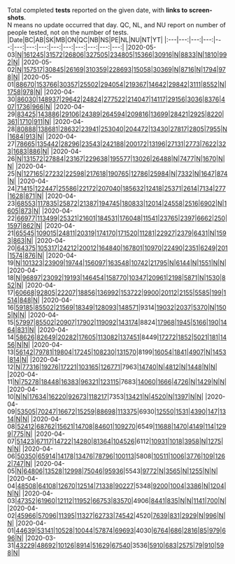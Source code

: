 Total completed **tests** reported on the given date, with **links to screen-shots**.  
N means no update occurred that day.
QC, NL, and NU report on number of people tested, not on the number of tests.
|Date|BC|AB|SK|MB|ON|QC|NB|NS|PE|NL|NU|NT|YT|
|:---|---:|---:|---:|---:|---:|---:|---:|---:|---:|---:|---:|---:|---:|
|2020-05-03|[N](https://github.com/johanley/covid-19-canada/blob/master/data/screenshots/2020-05-03_21h15mADT/bc.png)|[161245](https://github.com/johanley/covid-19-canada/blob/master/data/screenshots/2020-05-03_21h15mADT/ab.png)|[31572](https://github.com/johanley/covid-19-canada/blob/master/data/screenshots/2020-05-03_21h15mADT/sk.png)|[26806](https://github.com/johanley/covid-19-canada/blob/master/data/screenshots/2020-05-03_21h15mADT/mb.png)|[327505](https://github.com/johanley/covid-19-canada/blob/master/data/screenshots/2020-05-03_21h15mADT/on.png)|[234805](https://github.com/johanley/covid-19-canada/blob/master/data/screenshots/2020-05-03_21h15mADT/qc.png)|[15366](https://github.com/johanley/covid-19-canada/blob/master/data/screenshots/2020-05-03_21h15mADT/nb.png)|[30916](https://github.com/johanley/covid-19-canada/blob/master/data/screenshots/2020-05-03_21h15mADT/ns.png)|[N](https://github.com/johanley/covid-19-canada/blob/master/data/screenshots/2020-05-03_21h15mADT/pe.png)|[8833](https://github.com/johanley/covid-19-canada/blob/master/data/screenshots/2020-05-03_21h15mADT/nl.png)|[N](https://github.com/johanley/covid-19-canada/blob/master/data/screenshots/2020-05-03_21h15mADT/nu.png)|[1810](https://github.com/johanley/covid-19-canada/blob/master/data/screenshots/2020-05-03_21h15mADT/nt.png)|[992](https://github.com/johanley/covid-19-canada/blob/master/data/screenshots/2020-05-03_21h15mADT/yt.png)|[N](https://github.com/johanley/covid-19-canada/blob/master/data/screenshots/2020-05-03_21h15mADT/ca.png)|
|2020-05-02|[N](https://github.com/johanley/covid-19-canada/blob/master/data/screenshots/2020-05-02_21h30mADT/bc.png)|[157517](https://github.com/johanley/covid-19-canada/blob/master/data/screenshots/2020-05-02_21h30mADT/ab.png)|[30845](https://github.com/johanley/covid-19-canada/blob/master/data/screenshots/2020-05-02_21h30mADT/sk.png)|[26169](https://github.com/johanley/covid-19-canada/blob/master/data/screenshots/2020-05-02_21h30mADT/mb.png)|[310359](https://github.com/johanley/covid-19-canada/blob/master/data/screenshots/2020-05-02_21h30mADT/on.png)|[228693](https://github.com/johanley/covid-19-canada/blob/master/data/screenshots/2020-05-02_21h30mADT/qc.png)|[15058](https://github.com/johanley/covid-19-canada/blob/master/data/screenshots/2020-05-02_21h30mADT/nb.png)|[30369](https://github.com/johanley/covid-19-canada/blob/master/data/screenshots/2020-05-02_21h30mADT/ns.png)|[N](https://github.com/johanley/covid-19-canada/blob/master/data/screenshots/2020-05-02_21h30mADT/pe.png)|[8716](https://github.com/johanley/covid-19-canada/blob/master/data/screenshots/2020-05-02_21h30mADT/nl.png)|[N](https://github.com/johanley/covid-19-canada/blob/master/data/screenshots/2020-05-02_21h30mADT/nu.png)|[1794](https://github.com/johanley/covid-19-canada/blob/master/data/screenshots/2020-05-02_21h30mADT/nt.png)|[978](https://github.com/johanley/covid-19-canada/blob/master/data/screenshots/2020-05-02_21h30mADT/yt.png)|[N](https://github.com/johanley/covid-19-canada/blob/master/data/screenshots/2020-05-02_21h30mADT/ca.png)|
|2020-05-01|[88670](https://github.com/johanley/covid-19-canada/blob/master/data/screenshots/2020-05-01_21h30mADT/bc.png)|[153766](https://github.com/johanley/covid-19-canada/blob/master/data/screenshots/2020-05-01_21h30mADT/ab.png)|[30357](https://github.com/johanley/covid-19-canada/blob/master/data/screenshots/2020-05-01_21h30mADT/sk.png)|[25502](https://github.com/johanley/covid-19-canada/blob/master/data/screenshots/2020-05-01_21h30mADT/mb.png)|[294054](https://github.com/johanley/covid-19-canada/blob/master/data/screenshots/2020-05-01_21h30mADT/on.png)|[219367](https://github.com/johanley/covid-19-canada/blob/master/data/screenshots/2020-05-01_21h30mADT/qc.png)|[14642](https://github.com/johanley/covid-19-canada/blob/master/data/screenshots/2020-05-01_21h30mADT/nb.png)|[29842](https://github.com/johanley/covid-19-canada/blob/master/data/screenshots/2020-05-01_21h30mADT/ns.png)|[3111](https://github.com/johanley/covid-19-canada/blob/master/data/screenshots/2020-05-01_21h30mADT/pe.png)|[8552](https://github.com/johanley/covid-19-canada/blob/master/data/screenshots/2020-05-01_21h30mADT/nl.png)|[N](https://github.com/johanley/covid-19-canada/blob/master/data/screenshots/2020-05-01_21h30mADT/nu.png)|[1758](https://github.com/johanley/covid-19-canada/blob/master/data/screenshots/2020-05-01_21h30mADT/nt.png)|[978](https://github.com/johanley/covid-19-canada/blob/master/data/screenshots/2020-05-01_21h30mADT/yt.png)|[N](https://github.com/johanley/covid-19-canada/blob/master/data/screenshots/2020-05-01_21h30mADT/ca.png)|
|2020-04-30|[86030](https://github.com/johanley/covid-19-canada/blob/master/data/screenshots/2020-04-30_21h15mADT/bc.png)|[148937](https://github.com/johanley/covid-19-canada/blob/master/data/screenshots/2020-04-30_21h15mADT/ab.png)|[29642](https://github.com/johanley/covid-19-canada/blob/master/data/screenshots/2020-04-30_21h15mADT/sk.png)|[24824](https://github.com/johanley/covid-19-canada/blob/master/data/screenshots/2020-04-30_21h15mADT/mb.png)|[277522](https://github.com/johanley/covid-19-canada/blob/master/data/screenshots/2020-04-30_21h15mADT/on.png)|[214047](https://github.com/johanley/covid-19-canada/blob/master/data/screenshots/2020-04-30_21h15mADT/qc.png)|[14117](https://github.com/johanley/covid-19-canada/blob/master/data/screenshots/2020-04-30_21h15mADT/nb.png)|[29156](https://github.com/johanley/covid-19-canada/blob/master/data/screenshots/2020-04-30_21h15mADT/ns.png)|[3036](https://github.com/johanley/covid-19-canada/blob/master/data/screenshots/2020-04-30_21h15mADT/pe.png)|[8376](https://github.com/johanley/covid-19-canada/blob/master/data/screenshots/2020-04-30_21h15mADT/nl.png)|[407](https://github.com/johanley/covid-19-canada/blob/master/data/screenshots/2020-04-30_21h15mADT/nu.png)|[1736](https://github.com/johanley/covid-19-canada/blob/master/data/screenshots/2020-04-30_21h15mADT/nt.png)|[966](https://github.com/johanley/covid-19-canada/blob/master/data/screenshots/2020-04-30_21h15mADT/yt.png)|[N](https://github.com/johanley/covid-19-canada/blob/master/data/screenshots/2020-04-30_21h15mADT/ca.png)|
|2020-04-29|[83425](https://github.com/johanley/covid-19-canada/blob/master/data/screenshots/2020-04-29_21h15mADT/bc.png)|[143886](https://github.com/johanley/covid-19-canada/blob/master/data/screenshots/2020-04-29_21h15mADT/ab.png)|[29106](https://github.com/johanley/covid-19-canada/blob/master/data/screenshots/2020-04-29_21h15mADT/sk.png)|[24389](https://github.com/johanley/covid-19-canada/blob/master/data/screenshots/2020-04-29_21h15mADT/mb.png)|[264594](https://github.com/johanley/covid-19-canada/blob/master/data/screenshots/2020-04-29_21h15mADT/on.png)|[209816](https://github.com/johanley/covid-19-canada/blob/master/data/screenshots/2020-04-29_21h15mADT/qc.png)|[13699](https://github.com/johanley/covid-19-canada/blob/master/data/screenshots/2020-04-29_21h15mADT/nb.png)|[28421](https://github.com/johanley/covid-19-canada/blob/master/data/screenshots/2020-04-29_21h15mADT/ns.png)|[2925](https://github.com/johanley/covid-19-canada/blob/master/data/screenshots/2020-04-29_21h15mADT/pe.png)|[8220](https://github.com/johanley/covid-19-canada/blob/master/data/screenshots/2020-04-29_21h15mADT/nl.png)|[361](https://github.com/johanley/covid-19-canada/blob/master/data/screenshots/2020-04-29_21h15mADT/nu.png)|[1710](https://github.com/johanley/covid-19-canada/blob/master/data/screenshots/2020-04-29_21h15mADT/nt.png)|[911](https://github.com/johanley/covid-19-canada/blob/master/data/screenshots/2020-04-29_21h15mADT/yt.png)|[N](https://github.com/johanley/covid-19-canada/blob/master/data/screenshots/2020-04-29_21h15mADT/ca.png)|
|2020-04-28|[80888](https://github.com/johanley/covid-19-canada/blob/master/data/screenshots/2020-04-28_21h15mADT/bc.png)|[138681](https://github.com/johanley/covid-19-canada/blob/master/data/screenshots/2020-04-28_21h15mADT/ab.png)|[28632](https://github.com/johanley/covid-19-canada/blob/master/data/screenshots/2020-04-28_21h15mADT/sk.png)|[23941](https://github.com/johanley/covid-19-canada/blob/master/data/screenshots/2020-04-28_21h15mADT/mb.png)|[253040](https://github.com/johanley/covid-19-canada/blob/master/data/screenshots/2020-04-28_21h15mADT/on.png)|[204472](https://github.com/johanley/covid-19-canada/blob/master/data/screenshots/2020-04-28_21h15mADT/qc.png)|[13430](https://github.com/johanley/covid-19-canada/blob/master/data/screenshots/2020-04-28_21h15mADT/nb.png)|[27817](https://github.com/johanley/covid-19-canada/blob/master/data/screenshots/2020-04-28_21h15mADT/ns.png)|[2805](https://github.com/johanley/covid-19-canada/blob/master/data/screenshots/2020-04-28_21h15mADT/pe.png)|[7955](https://github.com/johanley/covid-19-canada/blob/master/data/screenshots/2020-04-28_21h15mADT/nl.png)|[N](https://github.com/johanley/covid-19-canada/blob/master/data/screenshots/2020-04-28_21h15mADT/nu.png)|[1684](https://github.com/johanley/covid-19-canada/blob/master/data/screenshots/2020-04-28_21h15mADT/nt.png)|[913](https://github.com/johanley/covid-19-canada/blob/master/data/screenshots/2020-04-28_21h15mADT/yt.png)|[N](https://github.com/johanley/covid-19-canada/blob/master/data/screenshots/2020-04-28_21h15mADT/ca.png)|
|2020-04-27|[78665](https://github.com/johanley/covid-19-canada/blob/master/data/screenshots/2020-04-27_21h15mADT/bc.png)|[135442](https://github.com/johanley/covid-19-canada/blob/master/data/screenshots/2020-04-27_21h15mADT/ab.png)|[28296](https://github.com/johanley/covid-19-canada/blob/master/data/screenshots/2020-04-27_21h15mADT/sk.png)|[23543](https://github.com/johanley/covid-19-canada/blob/master/data/screenshots/2020-04-27_21h15mADT/mb.png)|[242188](https://github.com/johanley/covid-19-canada/blob/master/data/screenshots/2020-04-27_21h15mADT/on.png)|[200172](https://github.com/johanley/covid-19-canada/blob/master/data/screenshots/2020-04-27_21h15mADT/qc.png)|[13196](https://github.com/johanley/covid-19-canada/blob/master/data/screenshots/2020-04-27_21h15mADT/nb.png)|[27131](https://github.com/johanley/covid-19-canada/blob/master/data/screenshots/2020-04-27_21h15mADT/ns.png)|[2773](https://github.com/johanley/covid-19-canada/blob/master/data/screenshots/2020-04-27_21h15mADT/pe.png)|[7622](https://github.com/johanley/covid-19-canada/blob/master/data/screenshots/2020-04-27_21h15mADT/nl.png)|[323](https://github.com/johanley/covid-19-canada/blob/master/data/screenshots/2020-04-27_21h15mADT/nu.png)|[1683](https://github.com/johanley/covid-19-canada/blob/master/data/screenshots/2020-04-27_21h15mADT/nt.png)|[886](https://github.com/johanley/covid-19-canada/blob/master/data/screenshots/2020-04-27_21h15mADT/yt.png)|[N](https://github.com/johanley/covid-19-canada/blob/master/data/screenshots/2020-04-27_21h15mADT/ca.png)|
|2020-04-26|[N](https://github.com/johanley/covid-19-canada/blob/master/data/screenshots/2020-04-26_21h00mADT/bc.png)|[131572](https://github.com/johanley/covid-19-canada/blob/master/data/screenshots/2020-04-26_21h00mADT/ab.png)|[27884](https://github.com/johanley/covid-19-canada/blob/master/data/screenshots/2020-04-26_21h00mADT/sk.png)|[23167](https://github.com/johanley/covid-19-canada/blob/master/data/screenshots/2020-04-26_21h00mADT/mb.png)|[229638](https://github.com/johanley/covid-19-canada/blob/master/data/screenshots/2020-04-26_21h00mADT/on.png)|[195577](https://github.com/johanley/covid-19-canada/blob/master/data/screenshots/2020-04-26_21h00mADT/qc.png)|[13026](https://github.com/johanley/covid-19-canada/blob/master/data/screenshots/2020-04-26_21h00mADT/nb.png)|[26488](https://github.com/johanley/covid-19-canada/blob/master/data/screenshots/2020-04-26_21h00mADT/ns.png)|[N](https://github.com/johanley/covid-19-canada/blob/master/data/screenshots/2020-04-26_21h00mADT/pe.png)|[7477](https://github.com/johanley/covid-19-canada/blob/master/data/screenshots/2020-04-26_21h00mADT/nl.png)|[N](https://github.com/johanley/covid-19-canada/blob/master/data/screenshots/2020-04-26_21h00mADT/nu.png)|[1670](https://github.com/johanley/covid-19-canada/blob/master/data/screenshots/2020-04-26_21h00mADT/nt.png)|[N](https://github.com/johanley/covid-19-canada/blob/master/data/screenshots/2020-04-26_21h00mADT/yt.png)|[N](https://github.com/johanley/covid-19-canada/blob/master/data/screenshots/2020-04-26_21h00mADT/ca.png)|
|2020-04-25|[N](https://github.com/johanley/covid-19-canada/blob/master/data/screenshots/2020-04-25_21h30mADT/bc.png)|[127165](https://github.com/johanley/covid-19-canada/blob/master/data/screenshots/2020-04-25_21h30mADT/ab.png)|[27232](https://github.com/johanley/covid-19-canada/blob/master/data/screenshots/2020-04-25_21h30mADT/sk.png)|[22598](https://github.com/johanley/covid-19-canada/blob/master/data/screenshots/2020-04-25_21h30mADT/mb.png)|[217618](https://github.com/johanley/covid-19-canada/blob/master/data/screenshots/2020-04-25_21h30mADT/on.png)|[190765](https://github.com/johanley/covid-19-canada/blob/master/data/screenshots/2020-04-25_21h30mADT/qc.png)|[12786](https://github.com/johanley/covid-19-canada/blob/master/data/screenshots/2020-04-25_21h30mADT/nb.png)|[25984](https://github.com/johanley/covid-19-canada/blob/master/data/screenshots/2020-04-25_21h30mADT/ns.png)|[N](https://github.com/johanley/covid-19-canada/blob/master/data/screenshots/2020-04-25_21h30mADT/pe.png)|[7332](https://github.com/johanley/covid-19-canada/blob/master/data/screenshots/2020-04-25_21h30mADT/nl.png)|[N](https://github.com/johanley/covid-19-canada/blob/master/data/screenshots/2020-04-25_21h30mADT/nu.png)|[1647](https://github.com/johanley/covid-19-canada/blob/master/data/screenshots/2020-04-25_21h30mADT/nt.png)|[874](https://github.com/johanley/covid-19-canada/blob/master/data/screenshots/2020-04-25_21h30mADT/yt.png)|[N](https://github.com/johanley/covid-19-canada/blob/master/data/screenshots/2020-04-25_21h30mADT/ca.png)|
|2020-04-24|[71415](https://github.com/johanley/covid-19-canada/blob/master/data/screenshots/2020-04-24_21h15mADT/bc.png)|[122447](https://github.com/johanley/covid-19-canada/blob/master/data/screenshots/2020-04-24_21h15mADT/ab.png)|[25586](https://github.com/johanley/covid-19-canada/blob/master/data/screenshots/2020-04-24_21h15mADT/sk.png)|[22172](https://github.com/johanley/covid-19-canada/blob/master/data/screenshots/2020-04-24_21h15mADT/mb.png)|[207040](https://github.com/johanley/covid-19-canada/blob/master/data/screenshots/2020-04-24_21h15mADT/on.png)|[185632](https://github.com/johanley/covid-19-canada/blob/master/data/screenshots/2020-04-24_21h15mADT/qc.png)|[12418](https://github.com/johanley/covid-19-canada/blob/master/data/screenshots/2020-04-24_21h15mADT/nb.png)|[25371](https://github.com/johanley/covid-19-canada/blob/master/data/screenshots/2020-04-24_21h15mADT/ns.png)|[2614](https://github.com/johanley/covid-19-canada/blob/master/data/screenshots/2020-04-24_21h15mADT/pe.png)|[7134](https://github.com/johanley/covid-19-canada/blob/master/data/screenshots/2020-04-24_21h15mADT/nl.png)|[277](https://github.com/johanley/covid-19-canada/blob/master/data/screenshots/2020-04-24_21h15mADT/nu.png)|[1628](https://github.com/johanley/covid-19-canada/blob/master/data/screenshots/2020-04-24_21h15mADT/nt.png)|[871](https://github.com/johanley/covid-19-canada/blob/master/data/screenshots/2020-04-24_21h15mADT/yt.png)|[N](https://github.com/johanley/covid-19-canada/blob/master/data/screenshots/2020-04-24_21h15mADT/ca.png)|
|2020-04-23|[68553](https://github.com/johanley/covid-19-canada/blob/master/data/screenshots/2020-04-23_21h30mADT/bc.png)|[117835](https://github.com/johanley/covid-19-canada/blob/master/data/screenshots/2020-04-23_21h30mADT/ab.png)|[25872](https://github.com/johanley/covid-19-canada/blob/master/data/screenshots/2020-04-23_21h30mADT/sk.png)|[21387](https://github.com/johanley/covid-19-canada/blob/master/data/screenshots/2020-04-23_21h30mADT/mb.png)|[194745](https://github.com/johanley/covid-19-canada/blob/master/data/screenshots/2020-04-23_21h30mADT/on.png)|[180833](https://github.com/johanley/covid-19-canada/blob/master/data/screenshots/2020-04-23_21h30mADT/qc.png)|[12014](https://github.com/johanley/covid-19-canada/blob/master/data/screenshots/2020-04-23_21h30mADT/nb.png)|[24558](https://github.com/johanley/covid-19-canada/blob/master/data/screenshots/2020-04-23_21h30mADT/ns.png)|[2516](https://github.com/johanley/covid-19-canada/blob/master/data/screenshots/2020-04-23_21h30mADT/pe.png)|[6902](https://github.com/johanley/covid-19-canada/blob/master/data/screenshots/2020-04-23_21h30mADT/nl.png)|[N](https://github.com/johanley/covid-19-canada/blob/master/data/screenshots/2020-04-23_21h30mADT/nu.png)|[1605](https://github.com/johanley/covid-19-canada/blob/master/data/screenshots/2020-04-23_21h30mADT/nt.png)|[873](https://github.com/johanley/covid-19-canada/blob/master/data/screenshots/2020-04-23_21h30mADT/yt.png)|[N](https://github.com/johanley/covid-19-canada/blob/master/data/screenshots/2020-04-23_21h30mADT/ca.png)|
|2020-04-22|[66977](https://github.com/johanley/covid-19-canada/blob/master/data/screenshots/2020-04-22_21h30mADT/bc.png)|[113499](https://github.com/johanley/covid-19-canada/blob/master/data/screenshots/2020-04-22_21h30mADT/ab.png)|[25321](https://github.com/johanley/covid-19-canada/blob/master/data/screenshots/2020-04-22_21h30mADT/sk.png)|[21601](https://github.com/johanley/covid-19-canada/blob/master/data/screenshots/2020-04-22_21h30mADT/mb.png)|[184531](https://github.com/johanley/covid-19-canada/blob/master/data/screenshots/2020-04-22_21h30mADT/on.png)|[176048](https://github.com/johanley/covid-19-canada/blob/master/data/screenshots/2020-04-22_21h30mADT/qc.png)|[11541](https://github.com/johanley/covid-19-canada/blob/master/data/screenshots/2020-04-22_21h30mADT/nb.png)|[23765](https://github.com/johanley/covid-19-canada/blob/master/data/screenshots/2020-04-22_21h30mADT/ns.png)|[2397](https://github.com/johanley/covid-19-canada/blob/master/data/screenshots/2020-04-22_21h30mADT/pe.png)|[6662](https://github.com/johanley/covid-19-canada/blob/master/data/screenshots/2020-04-22_21h30mADT/nl.png)|[250](https://github.com/johanley/covid-19-canada/blob/master/data/screenshots/2020-04-22_21h30mADT/nu.png)|[1597](https://github.com/johanley/covid-19-canada/blob/master/data/screenshots/2020-04-22_21h30mADT/nt.png)|[862](https://github.com/johanley/covid-19-canada/blob/master/data/screenshots/2020-04-22_21h30mADT/yt.png)|[N](https://github.com/johanley/covid-19-canada/blob/master/data/screenshots/2020-04-22_21h30mADT/ca.png)|
|2020-04-21|[65545](https://github.com/johanley/covid-19-canada/blob/master/data/screenshots/2020-04-21_21h30mADT/bc.png)|[109015](https://github.com/johanley/covid-19-canada/blob/master/data/screenshots/2020-04-21_21h30mADT/ab.png)|[24811](https://github.com/johanley/covid-19-canada/blob/master/data/screenshots/2020-04-21_21h30mADT/sk.png)|[20319](https://github.com/johanley/covid-19-canada/blob/master/data/screenshots/2020-04-21_21h30mADT/mb.png)|[174170](https://github.com/johanley/covid-19-canada/blob/master/data/screenshots/2020-04-21_21h30mADT/on.png)|[171520](https://github.com/johanley/covid-19-canada/blob/master/data/screenshots/2020-04-21_21h30mADT/qc.png)|[11281](https://github.com/johanley/covid-19-canada/blob/master/data/screenshots/2020-04-21_21h30mADT/nb.png)|[22927](https://github.com/johanley/covid-19-canada/blob/master/data/screenshots/2020-04-21_21h30mADT/ns.png)|[2379](https://github.com/johanley/covid-19-canada/blob/master/data/screenshots/2020-04-21_21h30mADT/pe.png)|[6431](https://github.com/johanley/covid-19-canada/blob/master/data/screenshots/2020-04-21_21h30mADT/nl.png)|[N](https://github.com/johanley/covid-19-canada/blob/master/data/screenshots/2020-04-21_21h30mADT/nu.png)|[1593](https://github.com/johanley/covid-19-canada/blob/master/data/screenshots/2020-04-21_21h30mADT/nt.png)|[863](https://github.com/johanley/covid-19-canada/blob/master/data/screenshots/2020-04-21_21h30mADT/yt.png)|[N](https://github.com/johanley/covid-19-canada/blob/master/data/screenshots/2020-04-21_21h30mADT/ca.png)|
|2020-04-20|[64375](https://github.com/johanley/covid-19-canada/blob/master/data/screenshots/2020-04-20_21h15mADT/bc.png)|[105317](https://github.com/johanley/covid-19-canada/blob/master/data/screenshots/2020-04-20_21h15mADT/ab.png)|[24212](https://github.com/johanley/covid-19-canada/blob/master/data/screenshots/2020-04-20_21h15mADT/sk.png)|[20012](https://github.com/johanley/covid-19-canada/blob/master/data/screenshots/2020-04-20_21h15mADT/mb.png)|[164840](https://github.com/johanley/covid-19-canada/blob/master/data/screenshots/2020-04-20_21h15mADT/on.png)|[167801](https://github.com/johanley/covid-19-canada/blob/master/data/screenshots/2020-04-20_21h15mADT/qc.png)|[10970](https://github.com/johanley/covid-19-canada/blob/master/data/screenshots/2020-04-20_21h15mADT/nb.png)|[22490](https://github.com/johanley/covid-19-canada/blob/master/data/screenshots/2020-04-20_21h15mADT/ns.png)|[2351](https://github.com/johanley/covid-19-canada/blob/master/data/screenshots/2020-04-20_21h15mADT/pe.png)|[6249](https://github.com/johanley/covid-19-canada/blob/master/data/screenshots/2020-04-20_21h15mADT/nl.png)|[201](https://github.com/johanley/covid-19-canada/blob/master/data/screenshots/2020-04-20_21h15mADT/nu.png)|[1574](https://github.com/johanley/covid-19-canada/blob/master/data/screenshots/2020-04-20_21h15mADT/nt.png)|[876](https://github.com/johanley/covid-19-canada/blob/master/data/screenshots/2020-04-20_21h15mADT/yt.png)|[N](https://github.com/johanley/covid-19-canada/blob/master/data/screenshots/2020-04-20_21h15mADT/ca.png)|
|2020-04-19|[N](https://github.com/johanley/covid-19-canada/blob/master/data/screenshots/2020-04-19_19h30mADT/bc.png)|[101323](https://github.com/johanley/covid-19-canada/blob/master/data/screenshots/2020-04-19_19h30mADT/ab.png)|[23909](https://github.com/johanley/covid-19-canada/blob/master/data/screenshots/2020-04-19_19h30mADT/sk.png)|[19744](https://github.com/johanley/covid-19-canada/blob/master/data/screenshots/2020-04-19_19h30mADT/mb.png)|[156097](https://github.com/johanley/covid-19-canada/blob/master/data/screenshots/2020-04-19_19h30mADT/on.png)|[163548](https://github.com/johanley/covid-19-canada/blob/master/data/screenshots/2020-04-19_19h30mADT/qc.png)|[10742](https://github.com/johanley/covid-19-canada/blob/master/data/screenshots/2020-04-19_19h30mADT/nb.png)|[21795](https://github.com/johanley/covid-19-canada/blob/master/data/screenshots/2020-04-19_19h30mADT/ns.png)|[N](https://github.com/johanley/covid-19-canada/blob/master/data/screenshots/2020-04-19_19h30mADT/pe.png)|[6144](https://github.com/johanley/covid-19-canada/blob/master/data/screenshots/2020-04-19_19h30mADT/nl.png)|[N](https://github.com/johanley/covid-19-canada/blob/master/data/screenshots/2020-04-19_19h30mADT/nu.png)|[1551](https://github.com/johanley/covid-19-canada/blob/master/data/screenshots/2020-04-19_19h30mADT/nt.png)|[N](https://github.com/johanley/covid-19-canada/blob/master/data/screenshots/2020-04-19_19h30mADT/yt.png)|[N](https://github.com/johanley/covid-19-canada/blob/master/data/screenshots/2020-04-19_19h30mADT/ca.png)|
|2020-04-18|[N](https://github.com/johanley/covid-19-canada/blob/master/data/screenshots/2020-04-18_21h30mADT/bc.png)|[96897](https://github.com/johanley/covid-19-canada/blob/master/data/screenshots/2020-04-18_21h30mADT/ab.png)|[23092](https://github.com/johanley/covid-19-canada/blob/master/data/screenshots/2020-04-18_21h30mADT/sk.png)|[19193](https://github.com/johanley/covid-19-canada/blob/master/data/screenshots/2020-04-18_21h30mADT/mb.png)|[146454](https://github.com/johanley/covid-19-canada/blob/master/data/screenshots/2020-04-18_21h30mADT/on.png)|[158770](https://github.com/johanley/covid-19-canada/blob/master/data/screenshots/2020-04-18_21h30mADT/qc.png)|[10347](https://github.com/johanley/covid-19-canada/blob/master/data/screenshots/2020-04-18_21h30mADT/nb.png)|[20961](https://github.com/johanley/covid-19-canada/blob/master/data/screenshots/2020-04-18_21h30mADT/ns.png)|[2198](https://github.com/johanley/covid-19-canada/blob/master/data/screenshots/2020-04-18_21h30mADT/pe.png)|[5871](https://github.com/johanley/covid-19-canada/blob/master/data/screenshots/2020-04-18_21h30mADT/nl.png)|[N](https://github.com/johanley/covid-19-canada/blob/master/data/screenshots/2020-04-18_21h30mADT/nu.png)|[1530](https://github.com/johanley/covid-19-canada/blob/master/data/screenshots/2020-04-18_21h30mADT/nt.png)|[852](https://github.com/johanley/covid-19-canada/blob/master/data/screenshots/2020-04-18_21h30mADT/yt.png)|[N](https://github.com/johanley/covid-19-canada/blob/master/data/screenshots/2020-04-18_21h30mADT/ca.png)|
|2020-04-17|[60668](https://github.com/johanley/covid-19-canada/blob/master/data/screenshots/2020-04-17_21h00mADT/bc.png)|[92805](https://github.com/johanley/covid-19-canada/blob/master/data/screenshots/2020-04-17_21h00mADT/ab.png)|[22207](https://github.com/johanley/covid-19-canada/blob/master/data/screenshots/2020-04-17_21h00mADT/sk.png)|[18856](https://github.com/johanley/covid-19-canada/blob/master/data/screenshots/2020-04-17_21h00mADT/mb.png)|[136992](https://github.com/johanley/covid-19-canada/blob/master/data/screenshots/2020-04-17_21h00mADT/on.png)|[153722](https://github.com/johanley/covid-19-canada/blob/master/data/screenshots/2020-04-17_21h00mADT/qc.png)|[9900](https://github.com/johanley/covid-19-canada/blob/master/data/screenshots/2020-04-17_21h00mADT/nb.png)|[20112](https://github.com/johanley/covid-19-canada/blob/master/data/screenshots/2020-04-17_21h00mADT/ns.png)|[2155](https://github.com/johanley/covid-19-canada/blob/master/data/screenshots/2020-04-17_21h00mADT/pe.png)|[5585](https://github.com/johanley/covid-19-canada/blob/master/data/screenshots/2020-04-17_21h00mADT/nl.png)|[199](https://github.com/johanley/covid-19-canada/blob/master/data/screenshots/2020-04-17_21h00mADT/nu.png)|[1514](https://github.com/johanley/covid-19-canada/blob/master/data/screenshots/2020-04-17_21h00mADT/nt.png)|[848](https://github.com/johanley/covid-19-canada/blob/master/data/screenshots/2020-04-17_21h00mADT/yt.png)|[N](https://github.com/johanley/covid-19-canada/blob/master/data/screenshots/2020-04-17_21h00mADT/ca.png)|
|2020-04-16|[59185](https://github.com/johanley/covid-19-canada/blob/master/data/screenshots/2020-04-16_21h00mADT/bc.png)|[85502](https://github.com/johanley/covid-19-canada/blob/master/data/screenshots/2020-04-16_21h00mADT/ab.png)|[21569](https://github.com/johanley/covid-19-canada/blob/master/data/screenshots/2020-04-16_21h00mADT/sk.png)|[18349](https://github.com/johanley/covid-19-canada/blob/master/data/screenshots/2020-04-16_21h00mADT/mb.png)|[128093](https://github.com/johanley/covid-19-canada/blob/master/data/screenshots/2020-04-16_21h00mADT/on.png)|[148571](https://github.com/johanley/covid-19-canada/blob/master/data/screenshots/2020-04-16_21h00mADT/qc.png)|9314|[19032](https://github.com/johanley/covid-19-canada/blob/master/data/screenshots/2020-04-16_21h00mADT/ns.png)|[2037](https://github.com/johanley/covid-19-canada/blob/master/data/screenshots/2020-04-16_21h00mADT/pe.png)|[5370](https://github.com/johanley/covid-19-canada/blob/master/data/screenshots/2020-04-16_21h00mADT/nl.png)|[N](https://github.com/johanley/covid-19-canada/blob/master/data/screenshots/2020-04-16_21h00mADT/nu.png)|[1505](https://github.com/johanley/covid-19-canada/blob/master/data/screenshots/2020-04-16_21h00mADT/nt.png)|[N](https://github.com/johanley/covid-19-canada/blob/master/data/screenshots/2020-04-16_21h00mADT/yt.png)|[N](https://github.com/johanley/covid-19-canada/blob/master/data/screenshots/2020-04-16_21h00mADT/ca.png)|
|2020-04-15|[57997](https://github.com/johanley/covid-19-canada/blob/master/data/screenshots/2020-04-15_21h00mADT/bc.png)|[85502](https://github.com/johanley/covid-19-canada/blob/master/data/screenshots/2020-04-15_21h00mADT/ab.png)|[20907](https://github.com/johanley/covid-19-canada/blob/master/data/screenshots/2020-04-15_21h00mADT/sk.png)|[17902](https://github.com/johanley/covid-19-canada/blob/master/data/screenshots/2020-04-15_21h00mADT/mb.png)|[119092](https://github.com/johanley/covid-19-canada/blob/master/data/screenshots/2020-04-15_21h00mADT/on.png)|[143174](https://github.com/johanley/covid-19-canada/blob/master/data/screenshots/2020-04-15_21h00mADT/qc.png)|8824|[17968](https://github.com/johanley/covid-19-canada/blob/master/data/screenshots/2020-04-15_21h00mADT/ns.png)|[1945](https://github.com/johanley/covid-19-canada/blob/master/data/screenshots/2020-04-15_21h00mADT/pe.png)|[5166](https://github.com/johanley/covid-19-canada/blob/master/data/screenshots/2020-04-15_21h00mADT/nl.png)|[190](https://github.com/johanley/covid-19-canada/blob/master/data/screenshots/2020-04-15_21h00mADT/nu.png)|[1464](https://github.com/johanley/covid-19-canada/blob/master/data/screenshots/2020-04-15_21h00mADT/nt.png)|[831](https://github.com/johanley/covid-19-canada/blob/master/data/screenshots/2020-04-15_21h00mADT/yt.png)|[N](https://github.com/johanley/covid-19-canada/blob/master/data/screenshots/2020-04-15_21h00mADT/ca.png)|
|2020-04-14|[58626](https://github.com/johanley/covid-19-canada/blob/master/data/screenshots/2020-04-14_21h00mADT/bc.png)|[82649](https://github.com/johanley/covid-19-canada/blob/master/data/screenshots/2020-04-14_21h00mADT/ab.png)|[20282](https://github.com/johanley/covid-19-canada/blob/master/data/screenshots/2020-04-14_21h00mADT/sk.png)|[17605](https://github.com/johanley/covid-19-canada/blob/master/data/screenshots/2020-04-14_21h00mADT/mb.png)|[113082](https://github.com/johanley/covid-19-canada/blob/master/data/screenshots/2020-04-14_21h00mADT/on.png)|[137451](https://github.com/johanley/covid-19-canada/blob/master/data/screenshots/2020-04-14_21h00mADT/qc.png)|8449|[17272](https://github.com/johanley/covid-19-canada/blob/master/data/screenshots/2020-04-14_21h00mADT/ns.png)|[1852](https://github.com/johanley/covid-19-canada/blob/master/data/screenshots/2020-04-14_21h00mADT/pe.png)|[5021](https://github.com/johanley/covid-19-canada/blob/master/data/screenshots/2020-04-14_21h00mADT/nl.png)|[181](https://github.com/johanley/covid-19-canada/blob/master/data/screenshots/2020-04-14_21h00mADT/nu.png)|[1456](https://github.com/johanley/covid-19-canada/blob/master/data/screenshots/2020-04-14_21h00mADT/nt.png)|[N](https://github.com/johanley/covid-19-canada/blob/master/data/screenshots/2020-04-14_21h00mADT/yt.png)|[N](https://github.com/johanley/covid-19-canada/blob/master/data/screenshots/2020-04-14_21h00mADT/ca.png)|
|2020-04-13|[56142](https://github.com/johanley/covid-19-canada/blob/master/data/screenshots/2020-04-13_21h00mADT/bc.png)|[79781](https://github.com/johanley/covid-19-canada/blob/master/data/screenshots/2020-04-13_21h00mADT/ab.png)|[19804](https://github.com/johanley/covid-19-canada/blob/master/data/screenshots/2020-04-13_21h00mADT/sk.png)|[17245](https://github.com/johanley/covid-19-canada/blob/master/data/screenshots/2020-04-13_21h00mADT/mb.png)|[108230](https://github.com/johanley/covid-19-canada/blob/master/data/screenshots/2020-04-13_21h00mADT/on.png)|[131570](https://github.com/johanley/covid-19-canada/blob/master/data/screenshots/2020-04-13_21h00mADT/qc.png)|8199|[16054](https://github.com/johanley/covid-19-canada/blob/master/data/screenshots/2020-04-13_21h00mADT/ns.png)|[1841](https://github.com/johanley/covid-19-canada/blob/master/data/screenshots/2020-04-13_21h00mADT/pe.png)|[4907](https://github.com/johanley/covid-19-canada/blob/master/data/screenshots/2020-04-13_21h00mADT/nl.png)|[N](https://github.com/johanley/covid-19-canada/blob/master/data/screenshots/2020-04-13_21h00mADT/nu.png)|[1453](https://github.com/johanley/covid-19-canada/blob/master/data/screenshots/2020-04-13_21h00mADT/nt.png)|[814](https://github.com/johanley/covid-19-canada/blob/master/data/screenshots/2020-04-13_21h00mADT/yt.png)|[N](https://github.com/johanley/covid-19-canada/blob/master/data/screenshots/2020-04-13_21h00mADT/ca.png)|
|2020-04-12|[N](https://github.com/johanley/covid-19-canada/blob/master/data/screenshots/2020-04-12_21h30mADT/bc.png)|[77316](https://github.com/johanley/covid-19-canada/blob/master/data/screenshots/2020-04-12_21h30mADT/ab.png)|[19276](https://github.com/johanley/covid-19-canada/blob/master/data/screenshots/2020-04-12_21h30mADT/sk.png)|[17221](https://github.com/johanley/covid-19-canada/blob/master/data/screenshots/2020-04-12_21h30mADT/mb.png)|[103165](https://github.com/johanley/covid-19-canada/blob/master/data/screenshots/2020-04-12_21h30mADT/on.png)|[126771](https://github.com/johanley/covid-19-canada/blob/master/data/screenshots/2020-04-12_21h30mADT/qc.png)|7963|[14740](https://github.com/johanley/covid-19-canada/blob/master/data/screenshots/2020-04-12_21h30mADT/ns.png)|[N](https://github.com/johanley/covid-19-canada/blob/master/data/screenshots/2020-04-12_21h30mADT/pe.png)|[4812](https://github.com/johanley/covid-19-canada/blob/master/data/screenshots/2020-04-12_21h30mADT/nl.png)|[N](https://github.com/johanley/covid-19-canada/blob/master/data/screenshots/2020-04-12_21h30mADT/nu.png)|[1448](https://github.com/johanley/covid-19-canada/blob/master/data/screenshots/2020-04-12_21h30mADT/nt.png)|[N](https://github.com/johanley/covid-19-canada/blob/master/data/screenshots/2020-04-12_21h30mADT/yt.png)|[N](https://github.com/johanley/covid-19-canada/blob/master/data/screenshots/2020-04-12_21h30mADT/ca.png)|
|2020-04-11|[N](https://github.com/johanley/covid-19-canada/blob/master/data/screenshots/2020-04-11_21h00mADT/bc.png)|[75278](https://github.com/johanley/covid-19-canada/blob/master/data/screenshots/2020-04-11_21h00mADT/ab.png)|[18448](https://github.com/johanley/covid-19-canada/blob/master/data/screenshots/2020-04-11_21h00mADT/sk.png)|[16383](https://github.com/johanley/covid-19-canada/blob/master/data/screenshots/2020-04-11_21h00mADT/mb.png)|[96321](https://github.com/johanley/covid-19-canada/blob/master/data/screenshots/2020-04-11_21h00mADT/on.png)|[123115](https://github.com/johanley/covid-19-canada/blob/master/data/screenshots/2020-04-11_21h00mADT/qc.png)|7683|[14060](https://github.com/johanley/covid-19-canada/blob/master/data/screenshots/2020-04-11_21h00mADT/ns.png)|[1666](https://github.com/johanley/covid-19-canada/blob/master/data/screenshots/2020-04-11_21h00mADT/pe.png)|[4726](https://github.com/johanley/covid-19-canada/blob/master/data/screenshots/2020-04-11_21h00mADT/nl.png)|[N](https://github.com/johanley/covid-19-canada/blob/master/data/screenshots/2020-04-11_21h00mADT/nu.png)|[1429](https://github.com/johanley/covid-19-canada/blob/master/data/screenshots/2020-04-11_21h00mADT/nt.png)|[N](https://github.com/johanley/covid-19-canada/blob/master/data/screenshots/2020-04-11_21h00mADT/yt.png)|[N](https://github.com/johanley/covid-19-canada/blob/master/data/screenshots/2020-04-11_21h00mADT/ca.png)|
|2020-04-10|[N](https://github.com/johanley/covid-19-canada/blob/master/data/screenshots/2020-04-10_21h30mADT/bc.png)|[N](https://github.com/johanley/covid-19-canada/blob/master/data/screenshots/2020-04-10_21h30mADT/ab.png)|[17634](https://github.com/johanley/covid-19-canada/blob/master/data/screenshots/2020-04-10_21h30mADT/sk.png)|[16220](https://github.com/johanley/covid-19-canada/blob/master/data/screenshots/2020-04-10_21h30mADT/mb.png)|[92673](https://github.com/johanley/covid-19-canada/blob/master/data/screenshots/2020-04-10_21h30mADT/on.png)|[118217](https://github.com/johanley/covid-19-canada/blob/master/data/screenshots/2020-04-10_21h30mADT/qc.png)|7353|[13421](https://github.com/johanley/covid-19-canada/blob/master/data/screenshots/2020-04-10_21h30mADT/ns.png)|[N](https://github.com/johanley/covid-19-canada/blob/master/data/screenshots/2020-04-10_21h30mADT/pe.png)|[4520](https://github.com/johanley/covid-19-canada/blob/master/data/screenshots/2020-04-10_21h30mADT/nl.png)|[N](https://github.com/johanley/covid-19-canada/blob/master/data/screenshots/2020-04-10_21h30mADT/nu.png)|[1397](https://github.com/johanley/covid-19-canada/blob/master/data/screenshots/2020-04-10_21h30mADT/nt.png)|[N](https://github.com/johanley/covid-19-canada/blob/master/data/screenshots/2020-04-10_21h30mADT/yt.png)|[N](https://github.com/johanley/covid-19-canada/blob/master/data/screenshots/2020-04-10_21h30mADT/ca.png)|
|2020-04-09|[53505](https://github.com/johanley/covid-19-canada/blob/master/data/screenshots/2020-04-09_22h00mADT/bc.png)|[70247](https://github.com/johanley/covid-19-canada/blob/master/data/screenshots/2020-04-09_22h00mADT/ab.png)|[16672](https://github.com/johanley/covid-19-canada/blob/master/data/screenshots/2020-04-09_22h00mADT/sk.png)|[15259](https://github.com/johanley/covid-19-canada/blob/master/data/screenshots/2020-04-09_22h00mADT/mb.png)|[88698](https://github.com/johanley/covid-19-canada/blob/master/data/screenshots/2020-04-09_22h00mADT/on.png)|[113375](https://github.com/johanley/covid-19-canada/blob/master/data/screenshots/2020-04-09_22h00mADT/qc.png)|6930|[12550](https://github.com/johanley/covid-19-canada/blob/master/data/screenshots/2020-04-09_22h00mADT/ns.png)|[1531](https://github.com/johanley/covid-19-canada/blob/master/data/screenshots/2020-04-09_22h00mADT/pe.png)|[4390](https://github.com/johanley/covid-19-canada/blob/master/data/screenshots/2020-04-09_22h00mADT/nl.png)|[147](https://github.com/johanley/covid-19-canada/blob/master/data/screenshots/2020-04-09_22h00mADT/nu.png)|[1314](https://github.com/johanley/covid-19-canada/blob/master/data/screenshots/2020-04-09_22h00mADT/nt.png)|[N](https://github.com/johanley/covid-19-canada/blob/master/data/screenshots/2020-04-09_22h00mADT/yt.png)|[N](https://github.com/johanley/covid-19-canada/blob/master/data/screenshots/2020-04-09_22h00mADT/ca.png)|
|2020-04-08|[52412](https://github.com/johanley/covid-19-canada/blob/master/data/screenshots/2020-04-08_21h30mADT/bc.png)|[68762](https://github.com/johanley/covid-19-canada/blob/master/data/screenshots/2020-04-08_21h30mADT/ab.png)|[15621](https://github.com/johanley/covid-19-canada/blob/master/data/screenshots/2020-04-08_21h30mADT/sk.png)|[14708](https://github.com/johanley/covid-19-canada/blob/master/data/screenshots/2020-04-08_21h30mADT/mb.png)|[84601](https://github.com/johanley/covid-19-canada/blob/master/data/screenshots/2020-04-08_21h30mADT/on.png)|[109270](https://github.com/johanley/covid-19-canada/blob/master/data/screenshots/2020-04-08_21h30mADT/qc.png)|6549|[11688](https://github.com/johanley/covid-19-canada/blob/master/data/screenshots/2020-04-08_21h30mADT/ns.png)|[1470](https://github.com/johanley/covid-19-canada/blob/master/data/screenshots/2020-04-08_21h30mADT/pe.png)|[4149](https://github.com/johanley/covid-19-canada/blob/master/data/screenshots/2020-04-08_21h30mADT/nl.png)|[114](https://github.com/johanley/covid-19-canada/blob/master/data/screenshots/2020-04-08_21h30mADT/nu.png)|[1299](https://github.com/johanley/covid-19-canada/blob/master/data/screenshots/2020-04-08_21h30mADT/nt.png)|[775](https://github.com/johanley/covid-19-canada/blob/master/data/screenshots/2020-04-08_21h30mADT/yt.png)|[N](https://github.com/johanley/covid-19-canada/blob/master/data/screenshots/2020-04-08_21h30mADT/ca.png)|
|2020-04-07|[51423](https://github.com/johanley/covid-19-canada/blob/master/data/screenshots/2020-04-07_21h45mADT/bc.png)|[67117](https://github.com/johanley/covid-19-canada/blob/master/data/screenshots/2020-04-07_21h45mADT/ab.png)|[14722](https://github.com/johanley/covid-19-canada/blob/master/data/screenshots/2020-04-07_21h45mADT/sk.png)|[14280](https://github.com/johanley/covid-19-canada/blob/master/data/screenshots/2020-04-07_21h45mADT/mb.png)|[81364](https://github.com/johanley/covid-19-canada/blob/master/data/screenshots/2020-04-07_21h45mADT/on.png)|[104526](https://github.com/johanley/covid-19-canada/blob/master/data/screenshots/2020-04-07_21h45mADT/qc.png)|6112|[10931](https://github.com/johanley/covid-19-canada/blob/master/data/screenshots/2020-04-07_21h45mADT/ns.png)|[1018](https://github.com/johanley/covid-19-canada/blob/master/data/screenshots/2020-04-07_21h45mADT/pe.png)|[3958](https://github.com/johanley/covid-19-canada/blob/master/data/screenshots/2020-04-07_21h45mADT/nl.png)|[N](https://github.com/johanley/covid-19-canada/blob/master/data/screenshots/2020-04-07_21h45mADT/nu.png)|[1275](https://github.com/johanley/covid-19-canada/blob/master/data/screenshots/2020-04-07_21h45mADT/nt.png)|[N](https://github.com/johanley/covid-19-canada/blob/master/data/screenshots/2020-04-07_21h45mADT/yt.png)|[N](https://github.com/johanley/covid-19-canada/blob/master/data/screenshots/2020-04-07_21h45mADT/ca.png)|
|2020-04-06|[50350](https://github.com/johanley/covid-19-canada/blob/master/data/screenshots/2020-04-06_21h45mADT/bc.png)|[65914](https://github.com/johanley/covid-19-canada/blob/master/data/screenshots/2020-04-06_21h45mADT/ab.png)|[14178](https://github.com/johanley/covid-19-canada/blob/master/data/screenshots/2020-04-06_21h45mADT/sk.png)|[13476](https://github.com/johanley/covid-19-canada/blob/master/data/screenshots/2020-04-06_21h45mADT/mb.png)|[78796](https://github.com/johanley/covid-19-canada/blob/master/data/screenshots/2020-04-06_21h45mADT/on.png)|[100113](https://github.com/johanley/covid-19-canada/blob/master/data/screenshots/2020-04-06_21h45mADT/qc.png)|5808|[10511](https://github.com/johanley/covid-19-canada/blob/master/data/screenshots/2020-04-06_21h45mADT/ns.png)|[1006](https://github.com/johanley/covid-19-canada/blob/master/data/screenshots/2020-04-06_21h45mADT/pe.png)|[3776](https://github.com/johanley/covid-19-canada/blob/master/data/screenshots/2020-04-06_21h45mADT/nl.png)|[109](https://github.com/johanley/covid-19-canada/blob/master/data/screenshots/2020-04-06_21h45mADT/nu.png)|[1262](https://github.com/johanley/covid-19-canada/blob/master/data/screenshots/2020-04-06_21h45mADT/nt.png)|[747](https://github.com/johanley/covid-19-canada/blob/master/data/screenshots/2020-04-06_21h45mADT/yt.png)|[N](https://github.com/johanley/covid-19-canada/blob/master/data/screenshots/2020-04-06_21h45mADT/ca.png)|
|2020-04-05|[N](https://github.com/johanley/covid-19-canada/blob/master/data/screenshots/2020-04-05_21h30mADT/bc.png)|[64806](https://github.com/johanley/covid-19-canada/blob/master/data/screenshots/2020-04-05_21h30mADT/ab.png)|[13528](https://github.com/johanley/covid-19-canada/blob/master/data/screenshots/2020-04-05_21h30mADT/sk.png)|[12998](https://github.com/johanley/covid-19-canada/blob/master/data/screenshots/2020-04-05_21h30mADT/mb.png)|[75046](https://github.com/johanley/covid-19-canada/blob/master/data/screenshots/2020-04-05_21h30mADT/on.png)|[95936](https://github.com/johanley/covid-19-canada/blob/master/data/screenshots/2020-04-05_21h30mADT/qc.png)|5543|[9772](https://github.com/johanley/covid-19-canada/blob/master/data/screenshots/2020-04-05_21h30mADT/ns.png)|[N](https://github.com/johanley/covid-19-canada/blob/master/data/screenshots/2020-04-05_21h30mADT/pe.png)|[3565](https://github.com/johanley/covid-19-canada/blob/master/data/screenshots/2020-04-05_21h30mADT/nl.png)|[N](https://github.com/johanley/covid-19-canada/blob/master/data/screenshots/2020-04-05_21h30mADT/nu.png)|[1255](https://github.com/johanley/covid-19-canada/blob/master/data/screenshots/2020-04-05_21h30mADT/nt.png)|[N](https://github.com/johanley/covid-19-canada/blob/master/data/screenshots/2020-04-05_21h30mADT/yt.png)|[N](https://github.com/johanley/covid-19-canada/blob/master/data/screenshots/2020-04-05_21h30mADT/ca.png)|
|2020-04-04|[48508](https://github.com/johanley/covid-19-canada/blob/master/data/screenshots/2020-04-04_21h00mADT/bc.png)|[64108](https://github.com/johanley/covid-19-canada/blob/master/data/screenshots/2020-04-04_21h00mADT/ab.png)|[12670](https://github.com/johanley/covid-19-canada/blob/master/data/screenshots/2020-04-04_21h00mADT/sk.png)|[12514](https://github.com/johanley/covid-19-canada/blob/master/data/screenshots/2020-04-04_21h00mADT/mb.png)|[71338](https://github.com/johanley/covid-19-canada/blob/master/data/screenshots/2020-04-04_21h00mADT/on.png)|[90227](https://github.com/johanley/covid-19-canada/blob/master/data/screenshots/2020-04-04_21h00mADT/qc.png)|5348|[9200](https://github.com/johanley/covid-19-canada/blob/master/data/screenshots/2020-04-04_21h00mADT/ns.png)|[1004](https://github.com/johanley/covid-19-canada/blob/master/data/screenshots/2020-04-04_21h00mADT/pe.png)|[3386](https://github.com/johanley/covid-19-canada/blob/master/data/screenshots/2020-04-04_21h00mADT/nl.png)|[N](https://github.com/johanley/covid-19-canada/blob/master/data/screenshots/2020-04-04_21h00mADT/nu.png)|[1204](https://github.com/johanley/covid-19-canada/blob/master/data/screenshots/2020-04-04_21h00mADT/nt.png)|[N](https://github.com/johanley/covid-19-canada/blob/master/data/screenshots/2020-04-04_21h00mADT/yt.png)|[N](https://github.com/johanley/covid-19-canada/blob/master/data/screenshots/2020-04-04_21h00mADT/ca.png)|
|2020-04-03|[47352](https://github.com/johanley/covid-19-canada/blob/master/data/screenshots/2020-04-03_21h30mADT/bc.png)|[61960](https://github.com/johanley/covid-19-canada/blob/master/data/screenshots/2020-04-03_21h30mADT/ab.png)|[12112](https://github.com/johanley/covid-19-canada/blob/master/data/screenshots/2020-04-03_21h30mADT/sk.png)|[11952](https://github.com/johanley/covid-19-canada/blob/master/data/screenshots/2020-04-03_21h30mADT/mb.png)|[66753](https://github.com/johanley/covid-19-canada/blob/master/data/screenshots/2020-04-03_21h30mADT/on.png)|[83570](https://github.com/johanley/covid-19-canada/blob/master/data/screenshots/2020-04-03_21h30mADT/qc.png)|4906|[8441](https://github.com/johanley/covid-19-canada/blob/master/data/screenshots/2020-04-03_21h30mADT/ns.png)|[835](https://github.com/johanley/covid-19-canada/blob/master/data/screenshots/2020-04-03_21h30mADT/pe.png)|[N](https://github.com/johanley/covid-19-canada/blob/master/data/screenshots/2020-04-03_21h30mADT/nl.png)|[N](https://github.com/johanley/covid-19-canada/blob/master/data/screenshots/2020-04-03_21h30mADT/nu.png)|[1141](https://github.com/johanley/covid-19-canada/blob/master/data/screenshots/2020-04-03_21h30mADT/nt.png)|[700](https://github.com/johanley/covid-19-canada/blob/master/data/screenshots/2020-04-03_21h30mADT/yt.png)|[N](https://github.com/johanley/covid-19-canada/blob/master/data/screenshots/2020-04-03_21h30mADT/ca.png)|
|2020-04-02|[45966](https://github.com/johanley/covid-19-canada/blob/master/data/screenshots/2020-04-02_22h00mADT/bc.png)|[57096](https://github.com/johanley/covid-19-canada/blob/master/data/screenshots/2020-04-02_22h00mADT/ab.png)|[11395](https://github.com/johanley/covid-19-canada/blob/master/data/screenshots/2020-04-02_22h00mADT/sk.png)|[11327](https://github.com/johanley/covid-19-canada/blob/master/data/screenshots/2020-04-02_22h00mADT/mb.png)|[62733](https://github.com/johanley/covid-19-canada/blob/master/data/screenshots/2020-04-02_22h00mADT/on.png)|[74542](https://github.com/johanley/covid-19-canada/blob/master/data/screenshots/2020-04-02_22h00mADT/qc.png)|4520|[7639](https://github.com/johanley/covid-19-canada/blob/master/data/screenshots/2020-04-02_22h00mADT/ns.png)|[831](https://github.com/johanley/covid-19-canada/blob/master/data/screenshots/2020-04-02_22h00mADT/pe.png)|[2929](https://github.com/johanley/covid-19-canada/blob/master/data/screenshots/2020-04-02_22h00mADT/nl.png)|[N](https://github.com/johanley/covid-19-canada/blob/master/data/screenshots/2020-04-02_22h00mADT/nu.png)|[996](https://github.com/johanley/covid-19-canada/blob/master/data/screenshots/2020-04-02_22h00mADT/nt.png)|[N](https://github.com/johanley/covid-19-canada/blob/master/data/screenshots/2020-04-02_22h00mADT/yt.png)|[N](https://github.com/johanley/covid-19-canada/blob/master/data/screenshots/2020-04-02_22h00mADT/ca.png)|
|2020-04-01|[44639](https://github.com/johanley/covid-19-canada/blob/master/data/screenshots/2020-04-01_22h00mADT/bc.png)|[53141](https://github.com/johanley/covid-19-canada/blob/master/data/screenshots/2020-04-01_22h00mADT/ab.png)|[10528](https://github.com/johanley/covid-19-canada/blob/master/data/screenshots/2020-04-01_22h00mADT/sk.png)|[10044](https://github.com/johanley/covid-19-canada/blob/master/data/screenshots/2020-04-01_22h00mADT/mb.png)|[57874](https://github.com/johanley/covid-19-canada/blob/master/data/screenshots/2020-04-01_22h00mADT/on.png)|[69693](https://github.com/johanley/covid-19-canada/blob/master/data/screenshots/2020-04-01_22h00mADT/qc.png)|4030|[6764](https://github.com/johanley/covid-19-canada/blob/master/data/screenshots/2020-04-01_22h00mADT/ns.png)|[686](https://github.com/johanley/covid-19-canada/blob/master/data/screenshots/2020-04-01_22h00mADT/pe.png)|[2816](https://github.com/johanley/covid-19-canada/blob/master/data/screenshots/2020-04-01_22h00mADT/nl.png)|[85](https://github.com/johanley/covid-19-canada/blob/master/data/screenshots/2020-04-01_22h00mADT/nu.png)|[979](https://github.com/johanley/covid-19-canada/blob/master/data/screenshots/2020-04-01_22h00mADT/nt.png)|[696](https://github.com/johanley/covid-19-canada/blob/master/data/screenshots/2020-04-01_22h00mADT/yt.png)|[N](https://github.com/johanley/covid-19-canada/blob/master/data/screenshots/2020-04-01_22h00mADT/ca.png)|
|2020-03-31|[43229](https://github.com/johanley/covid-19-canada/blob/master/data/screenshots/2020-03-31_22h00mADT/bc.png)|[48692](https://github.com/johanley/covid-19-canada/blob/master/data/screenshots/2020-03-31_22h00mADT/ab.png)|[10126](https://github.com/johanley/covid-19-canada/blob/master/data/screenshots/2020-03-31_22h00mADT/sk.png)|[8914](https://github.com/johanley/covid-19-canada/blob/master/data/screenshots/2020-03-31_22h00mADT/mb.png)|[51629](https://github.com/johanley/covid-19-canada/blob/master/data/screenshots/2020-03-31_22h00mADT/on.png)|[67540](https://github.com/johanley/covid-19-canada/blob/master/data/screenshots/2020-03-31_22h00mADT/qc.png)|3536|[5910](https://github.com/johanley/covid-19-canada/blob/master/data/screenshots/2020-03-31_22h00mADT/ns.png)|[683](https://github.com/johanley/covid-19-canada/blob/master/data/screenshots/2020-03-31_22h00mADT/pe.png)|[2575](https://github.com/johanley/covid-19-canada/blob/master/data/screenshots/2020-03-31_22h00mADT/nl.png)|[79](https://github.com/johanley/covid-19-canada/blob/master/data/screenshots/2020-03-31_22h00mADT/nu.png)|[910](https://github.com/johanley/covid-19-canada/blob/master/data/screenshots/2020-03-31_22h00mADT/nt.png)|[598](https://github.com/johanley/covid-19-canada/blob/master/data/screenshots/2020-03-31_22h00mADT/yt.png)|[N](https://github.com/johanley/covid-19-canada/blob/master/data/screenshots/2020-03-31_22h00mADT/ca.png)|

